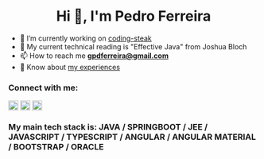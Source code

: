 <h1 align="center">Hi 👋, I'm Pedro Ferreira</h1>

- 🔭 I’m currently working on [coding-steak](https://github.com/Pe-Ferreira/coding-streak)
- 📕 My current technical reading is "Effective Java" from Joshua Bloch
- 📫 How to reach me **gpdferreira@gmail.com**
- 📄 Know about [my experiences](https://www.linkedin.com/in/peferreira/)

<h3 align="left">Connect with me:</h3>
<p align="left">
<a href="https://twitter.com/pdferreira_" target="blank"><img align="center" src="https://raw.githubusercontent.com/rahuldkjain/github-profile-readme-generator/master/src/images/icons/Social/twitter.svg" alt="pdferreira_" height="20" ></a>
<a href="https://linkedin.com/in/peferreira" target="blank"><img align="center" src="https://raw.githubusercontent.com/rahuldkjain/github-profile-readme-generator/master/src/images/icons/Social/linked-in-alt.svg" alt="peferreira" height="20" /></a>
<a href="https://instagram.com/pd.ferreira" target="blank"><img align="center" src="https://raw.githubusercontent.com/rahuldkjain/github-profile-readme-generator/master/src/images/icons/Social/instagram.svg" alt="pd.ferreira" height="20" /></a>
</p>

<h3 align="left">My main tech stack is: JAVA / SPRINGBOOT / JEE / JAVASCRIPT / TYPESCRIPT / ANGULAR / ANGULAR MATERIAL / BOOTSTRAP / ORACLE </h3>
